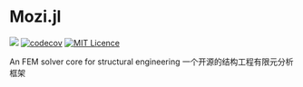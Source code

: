 # Mozi.jl

[![](https://travis-ci.org/zhuoju36/Mozi.jl.svg?branch=master)](https://travis-ci.org/zhuoju36/Mozi.jl)
[![codecov](https://codecov.io/gh/zhuoju36/Mozi.jl/branch/master/graph/badge.svg)](https://codecov.io/gh/zhuoju36/Mozi.jl)
[![MIT Licence](https://badges.frapsoft.com/os/mit/mit.svg?v=103)](https://opensource.org/licenses/mit-license.php)

An FEM solver core for structural engineering
一个开源的结构工程有限元分析框架
